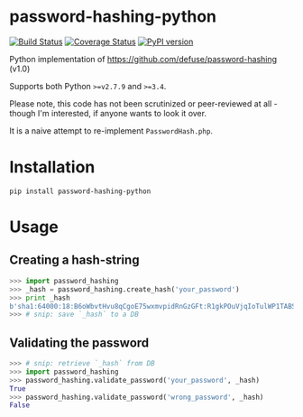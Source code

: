 # password-hashing-python

[![Build Status](https://travis-ci.org/murrple-1/password-hashing-python.svg?branch=master)](https://travis-ci.org/murrple-1/password-hashing-python) [![Coverage Status](https://coveralls.io/repos/github/murrple-1/password-hashing-python/badge.svg?branch=master)](https://coveralls.io/github/murrple-1/password-hashing-python?branch=master) [![PyPI version](https://badge.fury.io/py/password-hashing-python.svg)](https://badge.fury.io/py/password-hashing-python)

Python implementation of https://github.com/defuse/password-hashing (v1.0)

Supports both Python `>=v2.7.9` and `>=3.4`.

Please note, this code has not been scrutinized or peer-reviewed at all - though I'm interested, if anyone wants to look it over.

It is a naive attempt to re-implement `PasswordHash.php`.

# Installation

`pip install password-hashing-python`

# Usage

## Creating a hash-string
```Python Console
>>> import password_hashing
>>> _hash = password_hashing.create_hash('your_password')
>>> print _hash
b'sha1:64000:18:B6oWbvtHvu8qCgoE75wxmvpidRnGzGFt:R1gkPOuVjqIoTulWP1TABS0H'
>>> # snip: save `_hash` to a DB
```

## Validating the password
```Python Console
>>> # snip: retrieve `_hash` from DB
>>> import password_hashing
>>> password_hashing.validate_password('your_password', _hash)
True
>>> password_hashing.validate_password('wrong_password', _hash)
False
```
